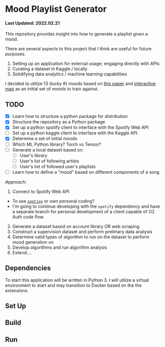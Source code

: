 
# Mood Playlist Generator

#### Last Updated: 2022.02.21

This repository provides insight into how to generate a playlist given a mood.

There are several aspects to this project that I think are useful for future purposes.

1. Setting up an application for external usage; engaging directly with APIs
2. Curating a dataset in Kaggle / locally
3. Solidifying data analytics / machine learning capabilities

I decided to utilize 13 (lucky #) moods based on [this paper](https://www.pnas.org/content/117/4/1924) and [interactive map](https://www.ocf.berkeley.edu/~acowen/music.html#) as an initial set of moods to train against.

## TODO

- [x] Learn how to structure a python package for distribution
- [x] Structure the repository as a Python package
- [x] Set up a python spotify client to interface with the Spotify Web API
- [ ] Set up a python kaggle client to interface with the Kaggle API
- [x] Determine a set of initial moods
- [ ] Which ML Python library? Torch vs Tensor?
- [ ] Generate a local dataset based on:
  - [ ] User's library
  - [ ] User's list of following artists
  - [ ] User's list of followed user's playlists
- [ ] Learn how to define a "mood" based on different components of a song

_Approach_:
1. Connect to Spotify Web API
  - To use [`spotipy`](https://spotipy.readthedocs.io/) or own personal coding?
  - I'm going to continue developing with the `spotify` dependency and have a separate branch for personal development of a client capable of O2 Auth code flow.
2. Generate a dataset based on account library OR web scraping
3. Construct a supervision dataset and perform prelimary data analysis
4. Determine valid types of algorithm to run on the dataset to perform mood generation on
5. Develop algorithms and run algorithm analysis
6. Extend....

## Dependencies

To start this application will be written in Python 3. I will utilize a virtual environment to start and may transition to Docker based on the the extensions.

## Set Up

## Build

## Run
